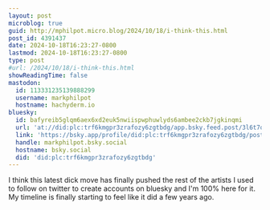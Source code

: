 ```yaml
---
layout: post
microblog: true
guid: http://mphilpot.micro.blog/2024/10/18/i-think-this.html
post_id: 4391437
date: 2024-10-18T16:23:27-0800
lastmod: 2024-10-18T16:23:27-0800
type: post
#url: /2024/10/18/i-think-this.html
showReadingTime: false
mastodon:
  id: 113331235139888299
  username: markphilpot
  hostname: hachyderm.io
bluesky:
  id: bafyreib5glqm6aex6xd2euk5nwiispwphuwlyds6ambee2ckb7jgkinqmi
  url: 'at://did:plc:trf6kmgpr3zrafozy6zgtbdg/app.bsky.feed.post/3l6t7qyxwrq23'
  link: 'https://bsky.app/profile/did:plc:trf6kmgpr3zrafozy6zgtbdg/post/3l6t7qyxwrq23'
  handle: markphilpot.bsky.social
  hostname: bsky.social
  did: 'did:plc:trf6kmgpr3zrafozy6zgtbdg'
---
```

I think this latest dick move has finally pushed the rest of the artists I used to follow on twitter to create accounts on bluesky and I'm 100% here for it. My timeline is finally starting to feel like it did a few years ago.

